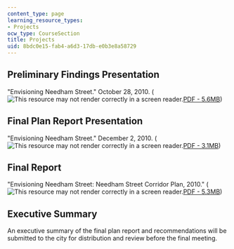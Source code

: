 ```yaml
---
content_type: page
learning_resource_types:
- Projects
ocw_type: CourseSection
title: Projects
uid: 8bdc0e15-fab4-a6d3-17db-e0b3e8a58729
---
```


Preliminary Findings Presentation
---------------------------------

"Envisioning Needham Street." October 28, 2010. (![This resource may not render correctly in a screen reader.](/images/inacessible.gif)[PDF - 5.6MB](http://web.archive.org/web/20120119044854/http://www.newtonma.gov/Planning/Econ/econ_web/docs/2010/10-28-10-needham-pres.pdf))

Final Plan Report Presentation
------------------------------

"Envisioning Needham Street." December 2, 2010. (![This resource may not render correctly in a screen reader.](/images/inacessible.gif)[PDF - 3.1MB](http://web.archive.org/web/20120119034053/http://www.newtonma.gov/Planning/Econ/econ_web/docs/2010/12-02-10-needham-pres.pdf))

Final Report
------------

"Envisioning Needham Street: Needham Street Corridor Plan, 2010." (![This resource may not render correctly in a screen reader.](/images/inacessible.gif)[PDF - 5.3MB](http://web.mit.edu/11.360/www/MIT_NS_WebF2010.pdf))

Executive Summary
-----------------

An executive summary of the final plan report and recommendations will be submitted to the city for distribution and review before the final meeting.